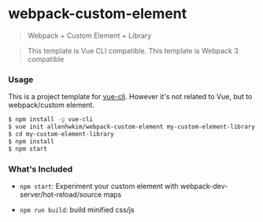 # webpack-custom-element

> Webpack + Custom Element + Library

> This template is Vue CLI compatible. 
> This template is Webpack 3 compatible

### Usage

This is a project template for [vue-cli](https://github.com/vuejs/vue-cli).
However it's not related to Vue, but to webpack/custom element.

``` bash
$ npm install -g vue-cli
$ vue init allenhwkim/webpack-custom-element my-custom-element-library
$ cd my-custom-element-library
$ npm install
$ npm start
```

### What's Included

- `npm start`: Experiment your custom element with webpack-dev-server/hot-reload/source maps

- `npm run build`: build minified css/js
